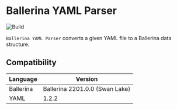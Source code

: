 # Ballerina YAML Parser

![Build](https://github.com/nipunayf/module-ballerina-yaml/actions/workflows/ci.yml/badge.svg)

`Ballerina YAML Parser` converts a given YAML file to a Ballerina data structure.

## Compatibility

| Language  | Version                        |
| --------- | ------------------------------ |
| Ballerina | Ballerina 2201.0.0 (Swan Lake) |
| YAML      | 1.2.2                          |
